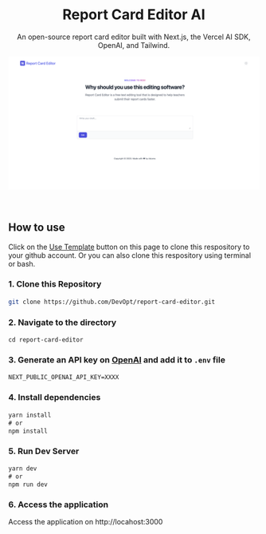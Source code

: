 <h1 align="center">Report Card Editor AI</h1>

<p align="center">
  An open-source report card editor built with Next.js, the Vercel AI SDK, OpenAI, and Tailwind.
</p>

![image](https://github.com/DevOpt/report-card-editor/blob/cfc2cf87f9ad02d4e8511ed6d82d651c7b97a27c/public/img/homepage.png?raw=true)

<br/>

## How to use

Click on the [Use Template](https://github.com/surjithctly/nextly-template/generate) button on this page to clone this respository to your github account. Or you can also clone this respository using terminal or bash.

### 1\. Clone this Repository

```bash
git clone https://github.com/DevOpt/report-card-editor.git
```

### 2\. Navigate to the directory

```
cd report-card-editor
```

### 3\. Generate an API key on [OpenAI](https://openai.com/) and add it to `.env` file

```
NEXT_PUBLIC_OPENAI_API_KEY=XXXX
```

### 4\. Install dependencies

```
yarn install
# or
npm install
```

### 5\. Run Dev Server

```
yarn dev
# or
npm run dev
```

### 6\. Access the application

Access the application on http://locahost:3000
